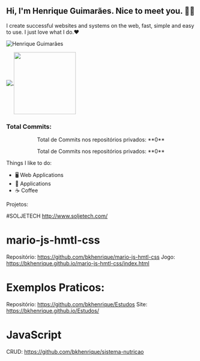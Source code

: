 ## Hi, I'm Henrique Guimarães. Nice to meet you. 👋🏻 

I create successful websites and systems on the web, fast, simple and easy to use. I just love what I do.❤
<p align="left"> <img src="https://komarev.com/ghpvc/?username=bkhenrique" alt="Henrique Guimarães" /> </p>

<p align="left">
  <a href="https://github.com/anuraghazra/github-readme-stats">
    <img
      align="center"
      src="https://github-readme-stats.vercel.app/api/top-langs/?username=bkhenrique&layout=compact"
    />
  </a>
  <a href="https://github.com/anuraghazra/github-readme-stats">
    <img
      align="center"
      height="165"
      src="https://github-readme-stats.vercel.app/api?username=bkhenrique&count_private=true&show_icons=true&custom_title=Github%20Status&hide=issues"
    />
  </a>
</p>

### Total Commits:
<p align="center"> Total de Commits nos repositórios privados: **0**</p>
<p align="center">Total de Commits nos repositórios privados: **0**</p>


Things I like to do:
- 🖥 Web Applications
- 📱 Applications
- :coffee: Coffee

Projetos:

#SOLJETECH
http://www.soljetech.com/

# mario-js-hmtl-css
Repositório: https://github.com/bkhenrique/mario-js-hmtl-css
Jogo: https://bkhenrique.github.io/mario-js-hmtl-css/index.html

# Exemplos Praticos:
Repositório: https://github.com/bkhenrique/Estudos
Site: https://bkhenrique.github.io/Estudos/

# JavaScript
CRUD: https://github.com/bkhenrique/sistema-nutricao
